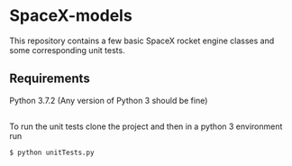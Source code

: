 # SpaceX-models

This repository contains a few basic SpaceX rocket engine classes and some corresponding unit tests.

## Requirements

Python 3.7.2 (Any version of Python 3 should be fine)

## 

To run the unit tests clone the project and then in a python 3 environment run

```
$ python unitTests.py
```